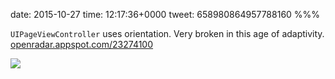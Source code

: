 date: 2015-10-27
time: 12:17:36+0000
tweet: 658980864957788160
%%%

`UIPageViewController` uses orientation. Very broken in this age of adaptivity. [openradar.appspot.com/23274100](https://openradar.appspot.com/23274100)

![](CSUrmoZXAAEMidA.png)
